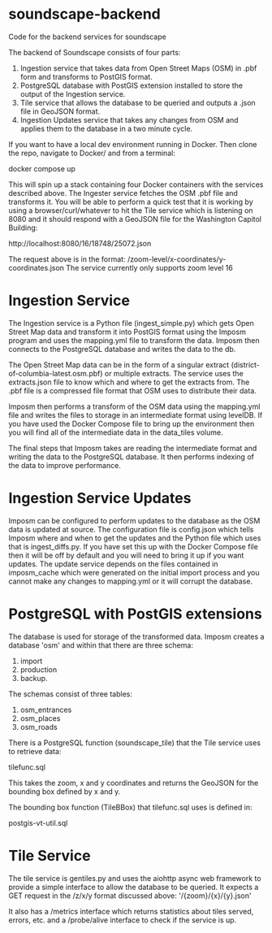 # soundscape-backend
Code for the backend services for soundscape

The backend of Soundscape consists of four parts:

1. Ingestion service that takes data from Open Street Maps (OSM) in .pbf form and transforms to PostGIS format.
2. PostgreSQL database with PostGIS extension installed to store the output of the Ingestion service.
3. Tile service that allows the database to be queried and outputs a .json file in GeoJSON format.
4. Ingestion Updates service that takes any changes from OSM and applies them to the database in a two minute cycle.

If you want to have a local dev environment running in Docker. Then clone the repo, navigate to Docker/ and from a terminal: 

docker compose up

This will spin up a stack containing four Docker containers with the services described above. The Ingester service fetches the OSM .pbf file and transforms it. You will be able to perform a quick test that it is working by using a browser/curl/whatever to hit the Tile service which is listening on 8080 and it should respond with a GeoJSON file for the Washington Capitol Building: 

http://localhost:8080/16/18748/25072.json

The request above is in the format: /zoom-level/x-coordinates/y-coordinates.json The service currently only supports zoom level 16

# Ingestion Service

The Ingestion service is a Python file (ingest_simple.py) which gets Open Street Map data and transform it into PostGIS format using the Imposm program and uses the mapping.yml file to transform the data. Imposm then connects to the PostgreSQL database and writes the data to the db.

The Open Street Map data can be in the form of a singular extract (district-of-columbia-latest.osm.pbf) or multiple extracts. The service uses the extracts.json file to know which and where to get the extracts from. The .pbf file is a compressed file format that OSM uses to distribute their data.

Imposm then performs a transform of the OSM data using the mapping.yml file and writes the files to storage in an intermediate format using levelDB. If you have used the Docker Compose file to bring up the environment then you will find all of the intermediate data in the data_tiles volume.

The final steps that Imposm takes are reading the intermediate format and writing the data to the PostgreSQL database. It then performs indexing of the data to improve performance.

# Ingestion Service Updates

Imposm can be configured to perform updates to the database as the OSM data is updated at source. The configuration file is config.json which tells Imposm where and when to get the updates and the Python file which uses that is ingest_diffs.py. If you have set this up with the Docker Compose file then it will be off by default and you will need to bring it up if you want updates. The update service depends on the files contained in imposm_cache which were generated on the initial import process and you cannot make any changes to mapping.yml or it will corrupt the database.

# PostgreSQL with PostGIS extensions

The database is used for storage of the transformed data. Imposm creates a database 'osm' and within that there are three schema: 
1. import
2. production
3. backup.

The schemas consist of three tables: 
1. osm_entrances
2. osm_places
3. osm_roads

There is a PostgreSQL function (soundscape_tile) that the Tile service uses to retrieve data:  

tilefunc.sql

This takes the zoom, x and y coordinates and returns the GeoJSON for the bounding box defined by x and y.

The bounding box function (TileBBox) that tilefunc.sql uses is defined in:

postgis-vt-util.sql

# Tile Service

The tile service is gentiles.py and uses the aiohttp async web framework to provide a simple interface to allow the database to be queried. It expects a GET request in the /z/x/y format discussed above:
'/{zoom}/{x}/{y}.json'

It also has a /metrics interface which returns statistics about tiles served, errors, etc. and a /probe/alive interface to check if the service is up.
